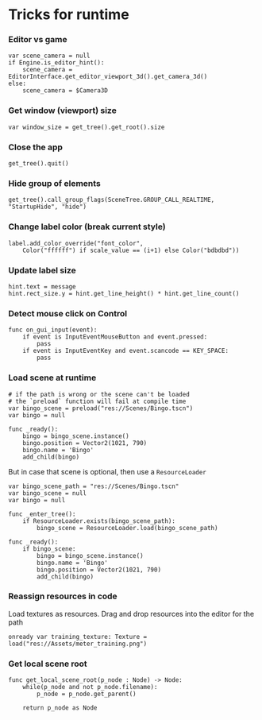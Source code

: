 # Tricks for runtime

### Editor vs game

```gdscript
var scene_camera = null
if Engine.is_editor_hint():
	scene_camera = EditorInterface.get_editor_viewport_3d().get_camera_3d()
else:
	scene_camera = $Camera3D
```

### Get window (viewport) size

```gdscript
var window_size = get_tree().get_root().size
```

### Close the app

```gdscript
get_tree().quit()
```

### Hide group of elements

```gdscript
get_tree().call_group_flags(SceneTree.GROUP_CALL_REALTIME, "StartupHide", "hide")
```

### Change label color (break current style)

```gdscript
label.add_color_override("font_color",
    Color("ffffff") if scale_value == (i+1) else Color("bdbdbd"))
```

### Update label size

```gdscript
hint.text = message
hint.rect_size.y = hint.get_line_height() * hint.get_line_count()
```

### Detect mouse click on Control

```gdscript
func on_gui_input(event):
    if event is InputEventMouseButton and event.pressed:
        pass
    if event is InputEventKey and event.scancode == KEY_SPACE:
        pass
```

### Load scene at runtime

```gdscript
# if the path is wrong or the scene can't be loaded
# the `preload` function will fail at compile time
var bingo_scene = preload("res://Scenes/Bingo.tscn")
var bingo = null

func _ready():
	bingo = bingo_scene.instance()
	bingo.position = Vector2(1021, 790)
	bingo.name = 'Bingo'
	add_child(bingo)
```

But in case that scene is optional, then use a `ResourceLoader`

```gdscript
var bingo_scene_path = "res://Scenes/Bingo.tscn"
var bingo_scene = null
var bingo = null

func _enter_tree():
	if ResourceLoader.exists(bingo_scene_path):
		bingo_scene = ResourceLoader.load(bingo_scene_path)

func _ready():
	if bingo_scene:
		bingo = bingo_scene.instance()
		bingo.name = 'Bingo'
		bingo.position = Vector2(1021, 790)
		add_child(bingo)
```

### Reassign resources in code

Load textures as resources. Drag and drop resources into the editor for the path

```gdscript
onready var training_texture: Texture = load("res://Assets/meter_training.png")
```

### Get local scene root



```gdscript
func get_local_scene_root(p_node : Node) -> Node:
    while(p_node and not p_node.filename):
        p_node = p_node.get_parent()

    return p_node as Node

```
